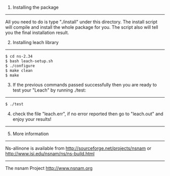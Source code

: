 1. Installing the package
--------------------------

All you need to do is type "./install" under this directory. The install script will compile and install the whole package for you. The script also will tell you the final installation result.

2. Installing leach library
---------------------------
```bash
$ cd ns-2.34
$ bash leach-setup.sh
$ ./configure
$ make clean
$ make
```

3. If the previous commands passed successfully then you are ready to test your "Leach" by running ./test:
---
```bash
$ ./test
```

4. check the file "leach.err", if no error reported then go to "leach.out" and enjoy your results!
----

5. More information
--------------------

Ns-allinone is available from
<http://sourceforge.net/projects/nsnam>
or
<http://www.isi.edu/nsnam/ns/ns-build.html>

-----------------------------
The nsnam Project
http://www.nsnam.org